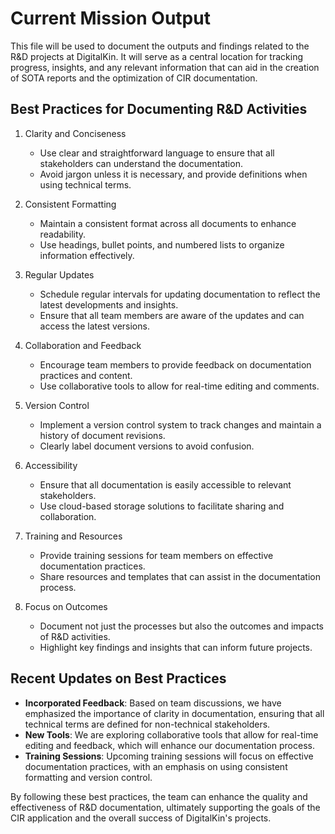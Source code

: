 # Current Mission Output

This file will be used to document the outputs and findings related to the R&D projects at DigitalKin. It will serve as a central location for tracking progress, insights, and any relevant information that can aid in the creation of SOTA reports and the optimization of CIR documentation.

## Best Practices for Documenting R&D Activities

1. Clarity and Conciseness
   - Use clear and straightforward language to ensure that all stakeholders can understand the documentation.
   - Avoid jargon unless it is necessary, and provide definitions when using technical terms.

2. Consistent Formatting
   - Maintain a consistent format across all documents to enhance readability.
   - Use headings, bullet points, and numbered lists to organize information effectively.

3. Regular Updates
   - Schedule regular intervals for updating documentation to reflect the latest developments and insights.
   - Ensure that all team members are aware of the updates and can access the latest versions.

4. Collaboration and Feedback
   - Encourage team members to provide feedback on documentation practices and content.
   - Use collaborative tools to allow for real-time editing and comments.

5. Version Control
   - Implement a version control system to track changes and maintain a history of document revisions.
   - Clearly label document versions to avoid confusion.

6. Accessibility
   - Ensure that all documentation is easily accessible to relevant stakeholders.
   - Use cloud-based storage solutions to facilitate sharing and collaboration.

7. Training and Resources
   - Provide training sessions for team members on effective documentation practices.
   - Share resources and templates that can assist in the documentation process.

8. Focus on Outcomes
   - Document not just the processes but also the outcomes and impacts of R&D activities.
   - Highlight key findings and insights that can inform future projects.

## Recent Updates on Best Practices
- **Incorporated Feedback**: Based on team discussions, we have emphasized the importance of clarity in documentation, ensuring that all technical terms are defined for non-technical stakeholders.
- **New Tools**: We are exploring collaborative tools that allow for real-time editing and feedback, which will enhance our documentation process.
- **Training Sessions**: Upcoming training sessions will focus on effective documentation practices, with an emphasis on using consistent formatting and version control.

By following these best practices, the team can enhance the quality and effectiveness of R&D documentation, ultimately supporting the goals of the CIR application and the overall success of DigitalKin's projects.

